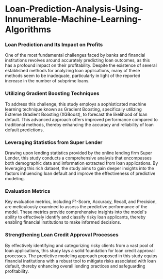 # Loan-Prediction-Analysis-Using-Innumerable-Machine-Learning-Algorithms

### Loan Prediction and Its Impact on Profits

One of the most fundamental challenges faced by banks and financial institutions revolves around accurately predicting loan outcomes, as this has a profound impact on their profitability. Despite the existence of several established methods for analyzing loan applications, many of these methods seem to be inadequate, particularly in light of the reported increase in the number of subprime loans.

### Utilizing Gradient Boosting Techniques

To address this challenge, this study employs a sophisticated machine learning technique known as Gradient Boosting, specifically utilizing Extreme Gradient Boosting (XGBoost), to forecast the likelihood of loan default. This advanced approach offers improved performance compared to traditional methods, thereby enhancing the accuracy and reliability of loan default predictions.

### Leveraging Statistics from Super Lender

Drawing upon lending statistics provided by the online lending firm Super Lender, this study conducts a comprehensive analysis that encompasses both demographic data and information extracted from loan applications. By leveraging this rich dataset, the study aims to gain deeper insights into the factors influencing loan default and improve the effectiveness of predictive modeling.

### Evaluation Metrics

Key evaluation metrics, including F1-Score, Accuracy, Recall, and Precision, are meticulously examined to assess the predictive performance of the model. These metrics provide comprehensive insights into the model's ability to effectively identify and classify risky loan applicants, thereby enabling financial institutions to make informed decisions.

### Strengthening Loan Credit Approval Processes

By effectively identifying and categorizing risky clients from a vast pool of loan applications, this study lays a solid foundation for loan credit approval processes. The predictive modeling approach proposed in this study equips financial institutions with a robust tool to mitigate risks associated with loan default, thereby enhancing overall lending practices and safeguarding profitability.
